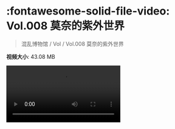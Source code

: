 # :fontawesome-solid-file-video: Vol.008 莫奈的紫外世界

> 混乱博物馆 / Vol / Vol.008 莫奈的紫外世界

**视频大小**: 43.08 MB

<div class="video"><video src="https://file.hsyhx.top/archive/混乱博物馆/Vol/008.mp4" controls preload>🤔 您的浏览器不支持 video 标签</video></div>